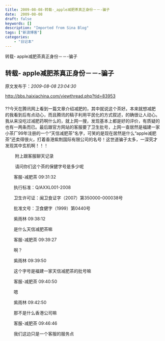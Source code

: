 ```yaml
---
title: 2009-08-08-转载-_apple减肥茶真正身份－－-骗子
date:  2009-08-08
draft: false
keywords: []
description: "Imported from Sina Blog"
tags: ["新浪博客"]
categories: 
    - "日记本"
---
```

转载- apple减肥茶真正身份－－-骗子
## 转载- apple减肥茶真正身份－－-骗子

 原文发布于：*2009-08-08 23:04:30*

[
http&#58;//bbs.haixiachina.com/viewthread.php?tid=83953](http&#58;//bbs.haixiachina.com/viewthread.php?tid=83953)

### 
??今天在腾讯网上看到一篇文章介绍减肥的，其中就说这个茶好。本来就想减肥的我看到后有点动心，而且腾讯的稿子利用平民化的方式叙述，的确很让人动心。我从来没吃过减肥药啊什么的，就上网一搜，发现基本上都是好的评价，有质疑的也有一两条而已。最后跟官方网站的客服要了卫生批号，上网一查居然是福建一家小茶厂99年注册的一个“天信减肥茶”名字，可笑的是现在居然是什么“apple减肥茶”还卖得很火，打着香港紫荆国际有限公司的名号！这世道骗子太多，一深究才发现其中玄机啊！！！

　　 附上跟客服聊天记录

　　 请问你们这个茶的保健字号是多少呢

　　客服-减肥茶 09&#58;31&#58;32

　　执行标准：Q/AXXL001-2008

　　卫生许可证：闽卫食证字（2007）第350000-000038号

　　批准文号：卫食健字（1999）第0440号

　　紫雨林 09&#58;38&#58;12

　　是什么天信减肥茶嘛

　　客服-减肥茶 09&#58;39&#58;27

　　啊？

　　紫雨林 09&#58;39&#58;50

　　这个字号是福建一家天信减肥茶的批号嘛

　　客服-减肥茶 09&#58;40&#58;50

　　嗯

　　紫雨林 09&#58;42&#58;50

　　那不是什么香港公司嘛

　　客服-减肥茶 09&#58;46&#58;46

　　我们这边只是一个客服的服务点


